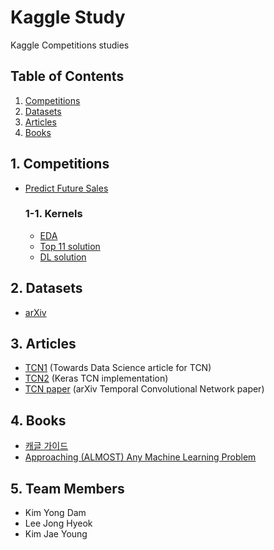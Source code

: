 # Kaggle Study
Kaggle Competitions studies

## Table of Contents

1. [Competitions](https://github.com/Around-30/Kaggle/#1-competitions)
2. [Datasets](https://github.com/Around-30/Kaggle/#2-datasets)
3. [Articles](https://github.com/Around-30/Kaggle/#3-articles)
4. [Books](https://github.com/Around-30/Kaggle/#4-books)

## 1. Competitions
* [Predict Future Sales](https://www.kaggle.com/c/competitive-data-science-predict-future-sales)
  ### 1-1. Kernels
  * [EDA](https://www.kaggle.com/noeasywayout/eda-fe-lgbm-model)
  * [Top 11 solution](https://www.kaggle.com/szhou42/predict-future-sales-top-11-solution)
  * [DL solution](https://www.kaggle.com/dimitreoliveira/deep-learning-for-time-series-forecasting)


## 2. Datasets
* [arXiv](https://www.kaggle.com/Cornell-University/arxiv)

## 3. Articles
* [TCN1](https://towardsdatascience.com/temporal-convolutional-networks-the-next-revolution-for-time-series-8990af826567) (Towards Data Science article for TCN)
* [TCN2](https://github.com/philipperemy/keras-tcn) (Keras TCN implementation)
* [TCN paper](https://arxiv.org/pdf/1608.08242) (arXiv Temporal Convolutional Network paper)

## 4. Books
* [캐글 가이드](http://www.yes24.com/Product/Goods/90964592)
* [Approaching (ALMOST) Any Machine Learning Problem](https://www.amazon.com/Approaching-Almost-Machine-Learning-Problem-ebook/dp/B089P13QHT)


## 5. Team Members
* Kim Yong Dam
* Lee Jong Hyeok
* Kim Jae Young


